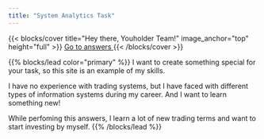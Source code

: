 ```yaml
---
title: "System Analytics Task"
---
```


{{< blocks/cover title="Hey there, Youholder Team!" image_anchor="top" height="full" >}}
<a class="btn btn-lg btn-primary me-3 mb-4" href="/system-analysis/docs/">
  Go to answers <i class="fas fa-arrow-alt-circle-right ms-2"></i>
</a>
{{< /blocks/cover >}}


{{% blocks/lead color="primary" %}}
I want to create something special for your task, so this site is an example of my skills.

I have no experience with trading systems, but I have faced with different types of information systems during my career. And I want to learn something new!

While perfoming this answers, I learn a lot of new trading terms and want to start investing by myself.
{{% /blocks/lead %}}
